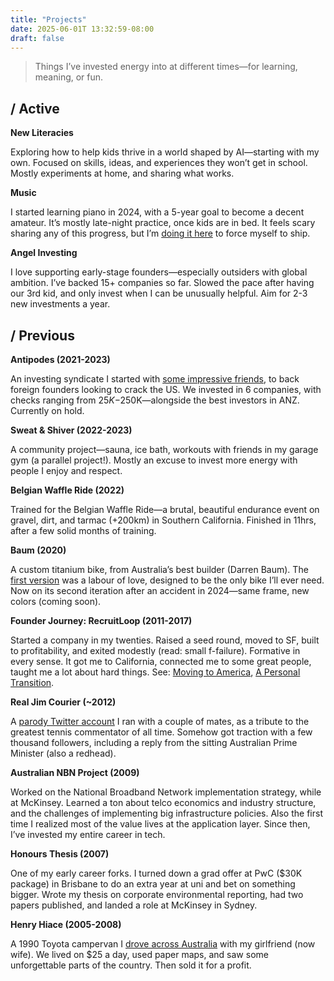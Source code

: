 ```yaml
---
title: "Projects"
date: 2025-06-01T 13:32:59-08:00
draft: false
---
```


> Things I’ve invested energy into at different times—for learning, meaning, or fun.

## / Active

**New Literacies**

Exploring how to help kids thrive in a world shaped by AI—starting with my own. Focused on skills, ideas, and experiences they won’t get in school. Mostly experiments at home, and sharing what works.

**Music**

I started learning piano in 2024, with a 5-year goal to become a decent amateur. It’s mostly late-night practice, once kids are in bed. It feels scary sharing any of this progress, but I’m [doing it here](/music) to force myself to ship.

**Angel Investing**

I love supporting early-stage founders—especially outsiders with global ambition. I’ve backed 15+ companies so far. Slowed the pace after having our 3rd kid, and only invest when I can be unusually helpful. Aim for 2-3 new investments a year. 

## / Previous
**Antipodes (2021-2023)**

An investing syndicate I started with [some impressive friends](http://antipodes.vc/team), to back foreign founders looking to crack the US. We invested in 6 companies, with checks ranging from $25K-$250K—alongside the best investors in ANZ. Currently on hold.

**Sweat & Shiver (2022-2023)**

A community project—sauna, ice bath, workouts with friends in my garage gym (a parallel project!). Mostly an excuse to invest more energy with people I enjoy and respect.

**Belgian Waffle Ride (2022)**

Trained for the Belgian Waffle Ride—a brutal, beautiful endurance event on gravel, dirt, and tarmac (+200km) in Southern California. Finished in 11hrs, after a few solid months of training.

**Baum (2020)**

A custom titanium bike, from Australia’s best builder (Darren Baum). The [first version](https://www.flickr.com/photos/baumcycles/albums/72177720295946088/with/51820067660) was a labour of love, designed to be the only bike I’ll ever need. Now on its second iteration after an accident in 2024—same frame, new colors (coming soon).

**Founder Journey: RecruitLoop (2011-2017)**

Started a company in my twenties. Raised a seed round, moved to SF, built to profitability, and exited modestly (read: small f-failure). Formative in every sense. It got me to California, connected me to some great people, taught me a lot about hard things. See: [Moving to America](https://moverell.com/2013/04/2013/04/moving-to-america/), [A Personal Transition](https://moverell.com/2018/04/2018/04/a-personal-transition/). 

**Real Jim Courier (~2012)**

A [parody Twitter account](https://x.com/realjimcourier) I ran with a couple of mates, as a tribute to the greatest tennis commentator of all time. Somehow got traction with a few thousand followers, including a reply from the sitting Australian Prime Minister (also a redhead).

**Australian NBN Project (2009)**

Worked on the National Broadband Network implementation strategy, while at McKinsey. Learned a ton about telco economics and industry structure, and the challenges of implementing big infrastructure policies. Also the first time I realized most of the value lives at the application layer. Since then, I’ve invested my entire career in tech.

**Honours Thesis (2007)**

One of my early career forks. I turned down a grad offer at PwC ($30K package) in Brisbane to do an extra year at uni and bet on something bigger. Wrote my thesis on corporate environmental reporting, had two papers published, and landed a role at McKinsey in Sydney.

**Henry Hiace (2005-2008)**

A 1990 Toyota campervan I [drove across Australia](https://moverell.com/2016/08/2016/08/australian-road-trip-2006/) with my girlfriend (now wife). We lived on $25 a day, used paper maps, and saw some unforgettable parts of the country. Then sold it for a profit.